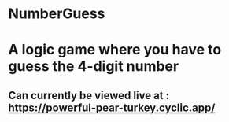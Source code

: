 # NumberGuess
# A logic game where you have to guess the 4-digit number
## Can currently be viewed live at : https://powerful-pear-turkey.cyclic.app/
